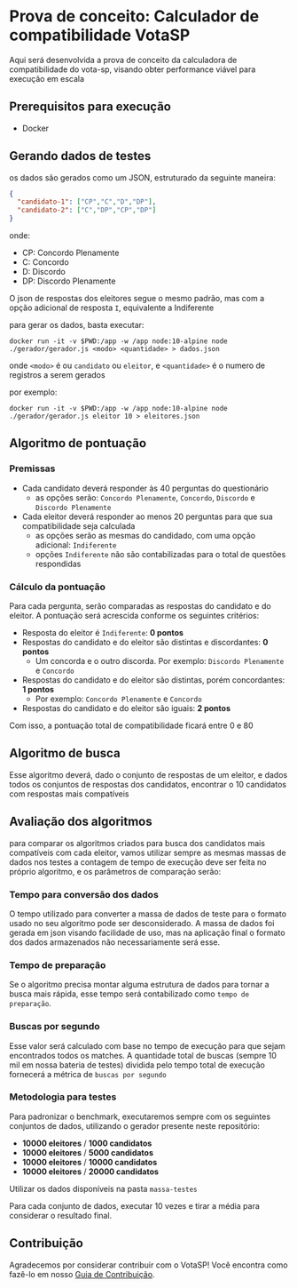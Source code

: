 # Prova de conceito: Calculador de compatibilidade VotaSP

Aqui será desenvolvida a prova de conceito da calculadora de compatibilidade do vota-sp, visando obter performance viável para execução em escala

## Prerequisitos para execução

* Docker

## Gerando dados de testes

os dados são gerados como um JSON, estruturado da seguinte maneira:
```json
{
  "candidato-1": ["CP","C","D","DP"],
  "candidato-2": ["C","DP","CP","DP"]
}
```
onde:
* CP: Concordo Plenamente
* C: Concordo
* D: Discordo
* DP: Discordo Plenamente

O json de respostas dos eleitores segue o mesmo padrão, mas com a opção adicional de resposta `I`, equivalente a Indiferente

para gerar os dados, basta executar:
```
docker run -it -v $PWD:/app -w /app node:10-alpine node ./gerador/gerador.js <modo> <quantidade> > dados.json
```
onde `<modo>` é ou `candidato` ou `eleitor`, e `<quantidade>` é o numero de registros a serem gerados

por exemplo:
```
docker run -it -v $PWD:/app -w /app node:10-alpine node ./gerador/gerador.js eleitor 10 > eleitores.json
```

## Algoritmo de pontuação

### Premissas

* Cada candidato deverá responder às 40 perguntas do questionário
  * as opções serão: `Concordo Plenamente`, `Concordo`, `Discordo` e `Discordo Plenamente`
* Cada eleitor deverá responder ao menos 20 perguntas para que sua compatibilidade seja calculada
   * as opções serão as mesmas do candidado, com uma opção adicional: `Indiferente`
   * opções `Indiferente` não são contabilizadas para o total de questões respondidas

### Cálculo da pontuação

Para cada pergunta, serão comparadas as respostas do candidato e do eleitor. A pontuação será acrescida conforme os seguintes critérios:

* Resposta do eleitor é `Indiferente`: **0 pontos**
* Respostas do candidato e do eleitor são distintas e discordantes: **0 pontos**
  * Um concorda e o outro discorda. Por exemplo: `Discordo Plenamente` e `Concordo`
* Respostas do candidato e do eleitor são distintas, porém concordantes: **1 pontos**
  * Por exemplo: `Concordo Plenamente` e `Concordo`
* Respostas do candidato e do eleitor são iguais: **2 pontos**

Com isso, a pontuação total de compatibilidade ficará entre 0 e 80

## Algoritmo de busca

Esse algoritmo deverá, dado o conjunto de respostas de um eleitor, e dados todos os conjuntos de respostas dos candidatos, encontrar o 10 candidatos com respostas mais compatíveis

## Avaliação dos algoritmos

para comparar os algoritmos criados para busca dos candidatos mais compatíveis com cada eleitor, vamos utilizar sempre as mesmas massas de dados nos testes
a contagem de tempo de execução deve ser feita no próprio algoritmo, e os parâmetros de comparação serão:

### Tempo para conversão dos dados

O tempo utilizado para converter a massa de dados de teste para o formato usado no seu algoritmo pode ser desconsiderado.
A massa de dados foi gerada em json visando facilidade de uso, mas na aplicação final o formato dos dados armazenados não necessariamente será esse.

### Tempo de preparação

Se o algoritmo precisa montar alguma estrutura de dados para tornar a busca mais rápida, esse tempo será contabilizado como `tempo de preparação`.

### Buscas por segundo

Esse valor será calculado com base no tempo de execução para que sejam encontrados todos os matches. A quantidade total de buscas (sempre 10 mil em nossa bateria de testes) dividida pelo tempo total de execução fornecerá a métrica de `buscas por segundo`

### Metodologia para testes

Para padronizar o benchmark, executaremos sempre com os seguintes conjuntos de dados, utilizando o gerador presente neste repositório:
* **10000 eleitores** / **1000 candidatos**
* **10000 eleitores** / **5000 candidatos**
* **10000 eleitores** / **10000 candidatos**
* **10000 eleitores** / **20000 candidatos**

Utilizar os dados disponíveis na pasta `massa-testes`

Para cada conjunto de dados, executar 10 vezes e tirar a média para considerar o resultado final.

## Contribuição

Agradecemos por considerar contribuir com o VotaSP! Você encontra como fazê-lo em nosso [Guia de Contribuição](CONTRIBUTING.md).
